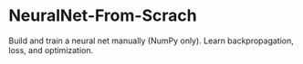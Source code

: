 # NeuralNet-From-Scrach
Build and train a neural net manually (NumPy only). Learn backpropagation, loss, and optimization.
